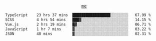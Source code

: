 <p align="center">
  <samp>
    <a href="https://yiwwhl.com">me</a>
  </samp>
</p>

<!--START_SECTION:waka-->

```txt
TypeScript    23 hrs 37 mins  █████████████████░░░░░░░░   67.99 %
SCSS          4 hrs 54 mins   ███▓░░░░░░░░░░░░░░░░░░░░░   14.15 %
Vue.js        2 hrs 19 mins   █▓░░░░░░░░░░░░░░░░░░░░░░░   06.71 %
JavaScript    1 hr 7 mins     ▓░░░░░░░░░░░░░░░░░░░░░░░░   03.22 %
JSON          48 mins         ▓░░░░░░░░░░░░░░░░░░░░░░░░   02.31 %
```

<!--END_SECTION:waka-->